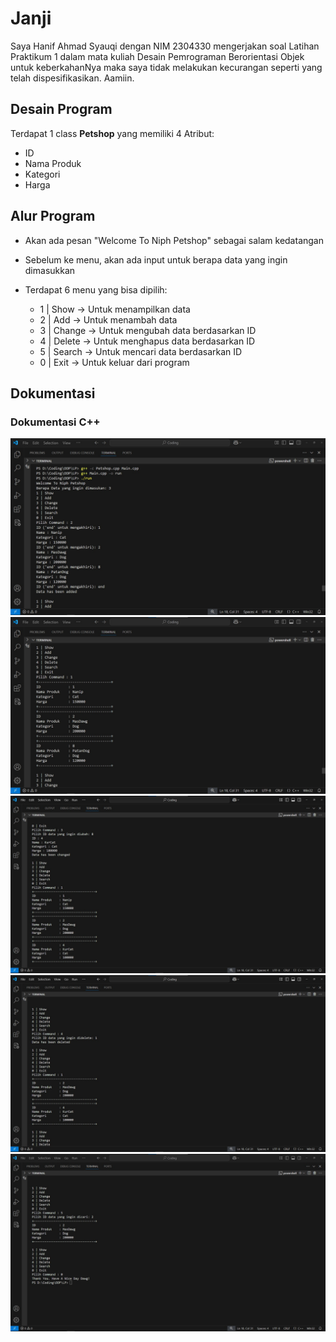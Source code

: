 
# Janji

Saya Hanif Ahmad Syauqi dengan NIM 2304330 mengerjakan soal Latihan Praktikum 1 dalam mata kuliah Desain Pemrograman Berorientasi Objek untuk keberkahanNya maka saya tidak melakukan kecurangan seperti yang telah dispesifikasikan. Aamiin.

## Desain Program

Terdapat 1 class **Petshop** yang memiliki 4 Atribut:
* ID
* Nama Produk
* Kategori
* Harga

## Alur Program
- Akan ada pesan "Welcome To Niph Petshop" sebagai salam kedatangan
- Sebelum ke menu, akan ada input untuk berapa data yang ingin dimasukkan
- Terdapat 6 menu yang bisa dipilih:

  * 1 | Show      -> Untuk menampilkan data
  * 2 | Add       -> Untuk menambah data
  * 3 | Change    -> Untuk mengubah data berdasarkan ID
  * 4 | Delete    -> Untuk menghapus data berdasarkan ID
  * 5 | Search    -> Untuk mencari data berdasarkan ID
  * 0 | Exit      -> Untuk keluar dari program

## Dokumentasi

### Dokumentasi C++
![Dokum1 C++](https://github.com/nipqt/LP1DPBO2025C2/blob/main/WhatsApp%20Image%202025-02-15%20at%2022.06.14.jpeg)
![Dokum1 C++](https://github.com/nipqt/LP1DPBO2025C2/blob/main/WhatsApp%20Image%202025-02-15%20at%2022.06.31.jpeg)
![Dokum1 C++](https://github.com/nipqt/LP1DPBO2025C2/blob/main/WhatsApp%20Image%202025-02-15%20at%2022.07.05.jpeg)
![Dokum1 C++](https://github.com/nipqt/LP1DPBO2025C2/blob/main/WhatsApp%20Image%202025-02-15%20at%2022.07.30.jpeg)
![Dokum1 C++](https://github.com/nipqt/LP1DPBO2025C2/blob/main/WhatsApp%20Image%202025-02-15%20at%2022.07.39.jpeg)
